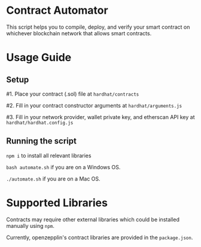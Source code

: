 # Contract Automator

This script helps you to compile, deploy, and verify your smart contract on whichever blockchain network that allows smart contracts.

# Usage Guide

## Setup

#1. Place your contract (.sol) file at `hardhat/contracts`

#2. Fill in your contract constructor arguments at `hardhat/arguments.js`

#3. Fill in your network provider, wallet private key, and etherscan API key at `hardhat/hardhat.config.js`

## Running the script

`npm i` to install all relevant libraries

`bash automate.sh` if you are on a Windows OS.

`./automate.sh` if you are on a Mac OS.

# Supported Libraries

Contracts may require other external libraries which could be installed manually using `npm`.

Currently, openzepplin's contract libraries are provided in the `package.json`.
